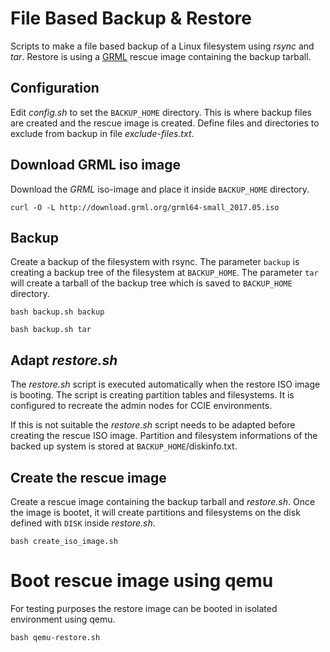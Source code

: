 # File Based Backup & Restore

Scripts to make a file based backup of a Linux filesystem using _rsync_ and
_tar_. Restore is using a [GRML](http://grml.org/) rescue image containing the
backup tarball.

## Configuration

Edit _config.sh_ to set the `BACKUP_HOME` directory. This is where backup
files are created and the rescue image is created. Define files and directories
to exclude from backup in file _exclude-files.txt_.

## Download GRML iso image

Download the _GRML_ iso-image and place it inside `BACKUP_HOME` directory.

```shell
curl -O -L http://download.grml.org/grml64-small_2017.05.iso
```

## Backup

Create a backup of the filesystem with rsync. The parameter `backup` is creating
a backup tree of the filesystem at `BACKUP_HOME`. The parameter `tar` will
create a tarball of the backup tree which is saved to `BACKUP_HOME` directory.

```shell
bash backup.sh backup
```

```shell
bash backup.sh tar
```

## Adapt _restore.sh_

The _restore.sh_ script is executed automatically when the restore ISO image
is booting. The script is creating partition tables and filesystems. It is
configured to recreate the admin nodes for CCIE environments.

If this is not suitable the _restore.sh_ script needs to be adapted before
creating the rescue ISO image. Partition and filesystem informations of the
backed up system is stored at `BACKUP_HOME`/diskinfo.txt.

## Create the rescue image

Create a rescue image containing the backup tarball and _restore.sh_.
Once the image is bootet, it will create partitions and filesystems on the
disk defined with `DISK` inside _restore.sh_.

```shell
bash create_iso_image.sh
```

# Boot rescue image using qemu

For testing purposes the restore image can be booted in isolated environment
using qemu.

```shell
bash qemu-restore.sh
```
